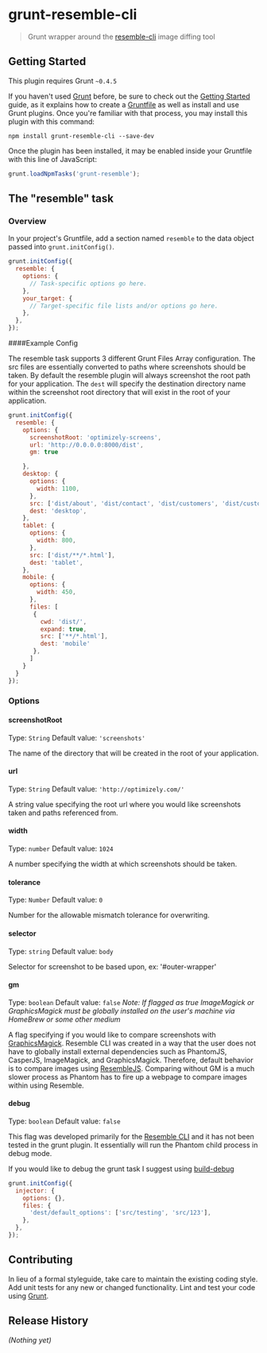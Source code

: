 # grunt-resemble-cli
> Grunt wrapper around the [resemble-cli](https://github.com/dtothefp/resemble-cli) image diffing tool

## Getting Started
This plugin requires Grunt `~0.4.5`

If you haven't used [Grunt](http://gruntjs.com/) before, be sure to check out the [Getting Started](http://gruntjs.com/getting-started) guide, as it explains how to create a [Gruntfile](http://gruntjs.com/sample-gruntfile) as well as install and use Grunt plugins. Once you're familiar with that process, you may install this plugin with this command:

```shell
npm install grunt-resemble-cli --save-dev
```

Once the plugin has been installed, it may be enabled inside your Gruntfile with this line of JavaScript:

```js
grunt.loadNpmTasks('grunt-resemble');
```

## The "resemble" task

### Overview
In your project's Gruntfile, add a section named `resemble` to the data object passed into `grunt.initConfig()`.

```js
grunt.initConfig({
  resemble: {
    options: {
      // Task-specific options go here.
    },
    your_target: {
      // Target-specific file lists and/or options go here.
    },
  },
});
```

####Example Config

The resemble task supports 3 different Grunt Files Array configuration.  The src files are essentially converted to paths where screenshots should be taken.  By default the resemble plugin will always screenshot the root path for your application. The `dest` will specify the destination directory name within the screenshot root directory that will exist in the root of your application.

```js
grunt.initConfig({
  resemble: {
    options: {
      screenshotRoot: 'optimizely-screens',
      url: 'http://0.0.0.0:8000/dist',
      gm: true

    },
    desktop: {
      options: {
        width: 1100,
      },
      src: ['dist/about', 'dist/contact', 'dist/customers', 'dist/customers/customer-stories'],
      dest: 'desktop',
    },
    tablet: {
      options: {
        width: 800,
      },
      src: ['dist/**/*.html'],
      dest: 'tablet',
    },
    mobile: {
      options: {
        width: 450,
      },
      files: [
       { 
         cwd: 'dist/',
         expand: true,     
         src: ['**/*.html'],
         dest: 'mobile'
       },
      ]
    }
  }
});
```

### Options 

#### screenshotRoot
Type: `String`
Default value: `'screenshots'`

The name of the directory that will be created in the root of your application.

#### url
Type: `String`
Default value: `'http://optimizely.com/'`

A string value specifying the root url where you would like screenshots taken and paths referenced from.

#### width
Type: `number`
Default value: `1024`

A number specifying the width at which screenshots should be taken.

#### tolerance
Type: `Number`
Default value: `0`

Number for the allowable mismatch tolerance for overwriting.

#### selector
Type: `string`
Default value: `body`

Selector for screenshot to be based upon, ex: '#outer-wrapper'

#### gm
Type: `boolean`
Default value: `false`
*Note: If flagged as true ImageMagick or GraphicsMagick must be globally installed on the user's machine via HomeBrew or some other medium*

A flag specifying if you would like to compare screenshots with [GraphicsMagick](http://aheckmann.github.io/gm/). Resemble CLI was created in a way that the user does not have to globally install external dependencies such as PhantomJS, CasperJS, ImageMagick, and GraphicsMagick.  Therefore, default behavior is to compare images using [ResembleJS](http://huddle.github.io/Resemble.js/).  Comparing without GM is a much slower process as Phantom has to fire up a webpage to compare images within using Resemble.  

#### debug
Type: `boolean`
Default value: `false`

This flag was developed primarily for the [Resemble CLI](https://www.npmjs.org/package/resemble-cli) and it has not been tested in the grunt plugin.  It essentially will run the Phantom child process in debug mode.

If you would like to debug the grunt task I suggest using [build-debug](https://www.npmjs.org/package/build-debug)

```js
grunt.initConfig({
  injector: {
    options: {},
    files: {
      'dest/default_options': ['src/testing', 'src/123'],
    },
  },
});
```

## Contributing
In lieu of a formal styleguide, take care to maintain the existing coding style. Add unit tests for any new or changed functionality. Lint and test your code using [Grunt](http://gruntjs.com/).

## Release History
_(Nothing yet)_
